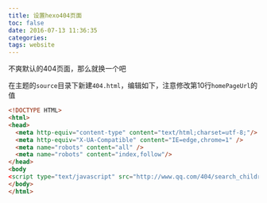 ```yaml
---
title: 设置hexo404页面
toc: false
date: 2016-07-13 11:36:35
categories: 
tags: website
---
```


不爽默认的404页面，那么就换一个吧

在主题的`source`目录下新建`404.html`，编辑如下，注意修改第10行`homePageUrl`的值


<!--more-->


``` html /hexo/themes/landscape-plus/source/404.html
<!DOCTYPE HTML>
<html>
<head>
  <meta http-equiv="content-type" content="text/html;charset=utf-8;"/>
  <meta http-equiv="X-UA-Compatible" content="IE=edge,chrome=1" />
  <meta name="robots" content="all" />
  <meta name="robots" content="index,follow"/>
</head>
<body
<script type="text/javascript" src="http://www.qq.com/404/search_children.js" charset="utf-8" homePageUrl="http:/jimxu.me" homePageName="回到我的主页"></script>
</body>
</html>
```